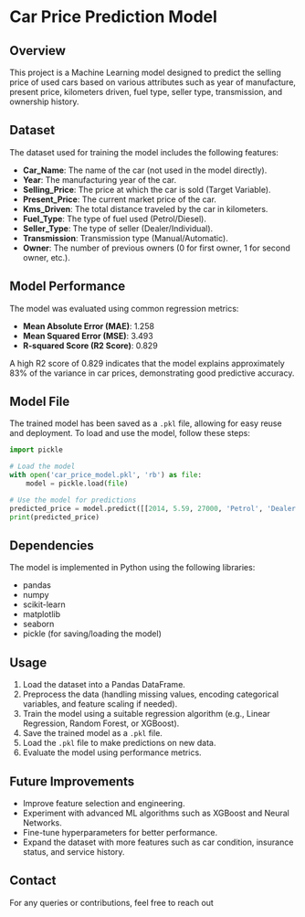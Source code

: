 # Car Price Prediction Model

## Overview
This project is a Machine Learning model designed to predict the selling price of used cars based on various attributes such as year of manufacture, present price, kilometers driven, fuel type, seller type, transmission, and ownership history. 

## Dataset
The dataset used for training the model includes the following features:
- **Car_Name**: The name of the car (not used in the model directly).
- **Year**: The manufacturing year of the car.
- **Selling_Price**: The price at which the car is sold (Target Variable).
- **Present_Price**: The current market price of the car.
- **Kms_Driven**: The total distance traveled by the car in kilometers.
- **Fuel_Type**: The type of fuel used (Petrol/Diesel).
- **Seller_Type**: The type of seller (Dealer/Individual).
- **Transmission**: Transmission type (Manual/Automatic).
- **Owner**: The number of previous owners (0 for first owner, 1 for second owner, etc.).

## Model Performance
The model was evaluated using common regression metrics:
- **Mean Absolute Error (MAE)**: 1.258
- **Mean Squared Error (MSE)**: 3.493
- **R-squared Score (R2 Score)**: 0.829

A high R2 score of 0.829 indicates that the model explains approximately 83% of the variance in car prices, demonstrating good predictive accuracy.

## Model File
The trained model has been saved as a `.pkl` file, allowing for easy reuse and deployment. To load and use the model, follow these steps:
```python
import pickle

# Load the model
with open('car_price_model.pkl', 'rb') as file:
    model = pickle.load(file)

# Use the model for predictions
predicted_price = model.predict([[2014, 5.59, 27000, 'Petrol', 'Dealer', 'Manual', 0]])
print(predicted_price)
```

## Dependencies
The model is implemented in Python using the following libraries:
- pandas
- numpy
- scikit-learn
- matplotlib
- seaborn
- pickle (for saving/loading the model)

## Usage
1. Load the dataset into a Pandas DataFrame.
2. Preprocess the data (handling missing values, encoding categorical variables, and feature scaling if needed).
3. Train the model using a suitable regression algorithm (e.g., Linear Regression, Random Forest, or XGBoost).
4. Save the trained model as a `.pkl` file.
5. Load the `.pkl` file to make predictions on new data.
6. Evaluate the model using performance metrics.

## Future Improvements
- Improve feature selection and engineering.
- Experiment with advanced ML algorithms such as XGBoost and Neural Networks.
- Fine-tune hyperparameters for better performance.
- Expand the dataset with more features such as car condition, insurance status, and service history.

## Contact
For any queries or contributions, feel free to reach out 

